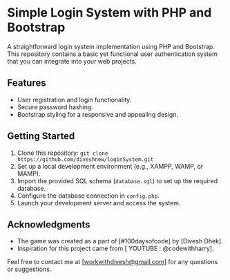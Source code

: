 # Simple Login System with PHP and Bootstrap

A straightforward login system implementation using PHP and Bootstrap. This repository contains a basic yet functional user authentication system that you can integrate into your web projects.

## Features

- User registration and login functionality.
- Secure password hashing.
- Bootstrap styling for a responsive and appealing design.

## Getting Started

1. Clone this repository: `git clone https://github.com/diveshnew/loginSystem.git`
2. Set up a local development environment (e.g., XAMPP, WAMP, or MAMP).
3. Import the provided SQL schema (`database.sql`) to set up the required database.
4. Configure the database connection in `config.php`.
5. Launch your development server and access the system.


## Acknowledgments

- The game was created as a part of [#100daysofcode] by [Divesh Dhek].
- Inspiration for this project came from [ YOUTUBE : @codewithharry].

Feel free to contact me at [workwithdivesh@gmail.com] for any questions or suggestions.
